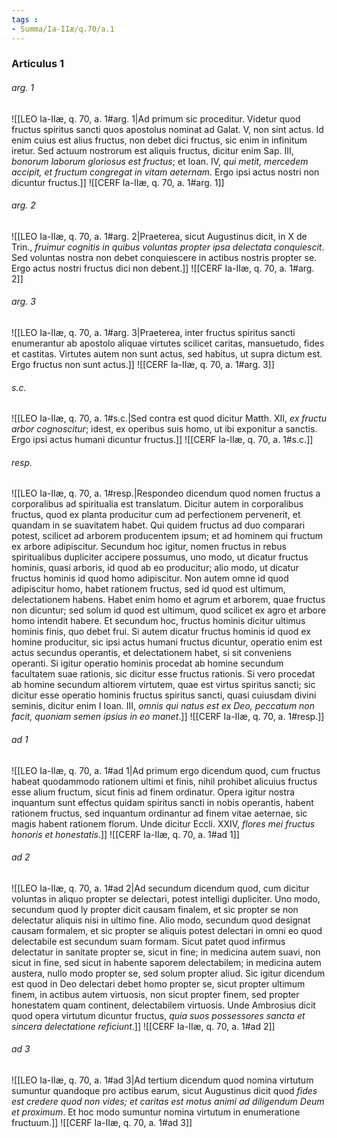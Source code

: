 ```yaml
---
tags : 
- Summa/Ia-IIæ/q.70/a.1
---
```


### Articulus 1

###### arg. 1
![[LEO Ia-IIæ, q. 70, a. 1#arg. 1|Ad primum sic proceditur. Videtur quod fructus spiritus sancti quos apostolus nominat ad Galat. V, non sint actus. Id enim cuius est alius fructus, non debet dici fructus, sic enim in infinitum iretur. Sed actuum nostrorum est aliquis fructus, dicitur enim Sap. III, *bonorum laborum gloriosus est fructus*; et Ioan. IV, *qui metit, mercedem accipit, et fructum congregat in vitam aeternam*. Ergo ipsi actus nostri non dicuntur fructus.]]
![[CERF Ia-IIæ, q. 70, a. 1#arg. 1]]

###### arg. 2
![[LEO Ia-IIæ, q. 70, a. 1#arg. 2|Praeterea, sicut Augustinus dicit, in X de Trin., *fruimur cognitis in quibus voluntas propter ipsa delectata conquiescit*. Sed voluntas nostra non debet conquiescere in actibus nostris propter se. Ergo actus nostri fructus dici non debent.]]
![[CERF Ia-IIæ, q. 70, a. 1#arg. 2]]

###### arg. 3
![[LEO Ia-IIæ, q. 70, a. 1#arg. 3|Praeterea, inter fructus spiritus sancti enumerantur ab apostolo aliquae virtutes scilicet caritas, mansuetudo, fides et castitas. Virtutes autem non sunt actus, sed habitus, ut supra dictum est. Ergo fructus non sunt actus.]]
![[CERF Ia-IIæ, q. 70, a. 1#arg. 3]]

###### s.c.
![[LEO Ia-IIæ, q. 70, a. 1#s.c.|Sed contra est quod dicitur Matth. XII, *ex fructu arbor cognoscitur*; idest, ex operibus suis homo, ut ibi exponitur a sanctis. Ergo ipsi actus humani dicuntur fructus.]]
![[CERF Ia-IIæ, q. 70, a. 1#s.c.]]

###### resp.
![[LEO Ia-IIæ, q. 70, a. 1#resp.|Respondeo dicendum quod nomen fructus a corporalibus ad spiritualia est translatum. Dicitur autem in corporalibus fructus, quod ex planta producitur cum ad perfectionem pervenerit, et quandam in se suavitatem habet. Qui quidem fructus ad duo comparari potest, scilicet ad arborem producentem ipsum; et ad hominem qui fructum ex arbore adipiscitur. Secundum hoc igitur, nomen fructus in rebus spiritualibus dupliciter accipere possumus, uno modo, ut dicatur fructus hominis, quasi arboris, id quod ab eo producitur; alio modo, ut dicatur fructus hominis id quod homo adipiscitur. Non autem omne id quod adipiscitur homo, habet rationem fructus, sed id quod est ultimum, delectationem habens. Habet enim homo et agrum et arborem, quae fructus non dicuntur; sed solum id quod est ultimum, quod scilicet ex agro et arbore homo intendit habere. Et secundum hoc, fructus hominis dicitur ultimus hominis finis, quo debet frui. Si autem dicatur fructus hominis id quod ex homine producitur, sic ipsi actus humani fructus dicuntur, operatio enim est actus secundus operantis, et delectationem habet, si sit conveniens operanti. Si igitur operatio hominis procedat ab homine secundum facultatem suae rationis, sic dicitur esse fructus rationis. Si vero procedat ab homine secundum altiorem virtutem, quae est virtus spiritus sancti; sic dicitur esse operatio hominis fructus spiritus sancti, quasi cuiusdam divini seminis, dicitur enim I Ioan. III, *omnis qui natus est ex Deo, peccatum non facit, quoniam semen ipsius in eo manet*.]]
![[CERF Ia-IIæ, q. 70, a. 1#resp.]]

###### ad 1
![[LEO Ia-IIæ, q. 70, a. 1#ad 1|Ad primum ergo dicendum quod, cum fructus habeat quodammodo rationem ultimi et finis, nihil prohibet alicuius fructus esse alium fructum, sicut finis ad finem ordinatur. Opera igitur nostra inquantum sunt effectus quidam spiritus sancti in nobis operantis, habent rationem fructus, sed inquantum ordinantur ad finem vitae aeternae, sic magis habent rationem florum. Unde dicitur Eccli. XXIV, *flores mei fructus honoris et honestatis*.]]
![[CERF Ia-IIæ, q. 70, a. 1#ad 1]]

###### ad 2
![[LEO Ia-IIæ, q. 70, a. 1#ad 2|Ad secundum dicendum quod, cum dicitur voluntas in aliquo propter se delectari, potest intelligi dupliciter. Uno modo, secundum quod ly propter dicit causam finalem, et sic propter se non delectatur aliquis nisi in ultimo fine. Alio modo, secundum quod designat causam formalem, et sic propter se aliquis potest delectari in omni eo quod delectabile est secundum suam formam. Sicut patet quod infirmus delectatur in sanitate propter se, sicut in fine; in medicina autem suavi, non sicut in fine, sed sicut in habente saporem delectabilem; in medicina autem austera, nullo modo propter se, sed solum propter aliud. Sic igitur dicendum est quod in Deo delectari debet homo propter se, sicut propter ultimum finem, in actibus autem virtuosis, non sicut propter finem, sed propter honestatem quam continent, delectabilem virtuosis. Unde Ambrosius dicit quod opera virtutum dicuntur fructus, *quia suos possessores sancta et sincera delectatione reficiunt*.]]
![[CERF Ia-IIæ, q. 70, a. 1#ad 2]]

###### ad 3
![[LEO Ia-IIæ, q. 70, a. 1#ad 3|Ad tertium dicendum quod nomina virtutum sumuntur quandoque pro actibus earum, sicut Augustinus dicit quod *fides est credere quod non vides; et caritas est motus animi ad diligendum Deum et proximum*. Et hoc modo sumuntur nomina virtutum in enumeratione fructuum.]]
![[CERF Ia-IIæ, q. 70, a. 1#ad 3]]

